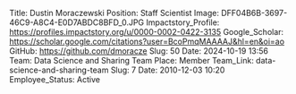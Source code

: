 Title: Dustin Moraczewski
Position: Staff Scientist
Image: DFF04B6B-3697-46C9-A8C4-E0D7ABDC8BFD_0.JPG
Impactstory_Profile: https://profiles.impactstory.org/u/0000-0002-0422-3135
Google_Scholar: https://scholar.google.com/citations?user=BcoPmqMAAAAJ&hl=en&oi=ao
GitHub: https://github.com/dmoracze
Slug: 50
Date: 2024-10-19 13:56
Team: Data Science and Sharing Team
Place: Member
Team_Link: data-science-and-sharing-team
Slug: 7
Date: 2010-12-03 10:20
Employee_Status: Active